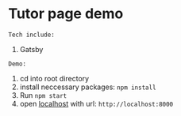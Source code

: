 # Tutor page demo
```Tech include:```
1. Gatsby

```Demo:```
1. cd into root directory
2. install neccessary packages: ```npm install```
2. Run ```npm start```
3. open [localhost](http:\\localhost:8000) with url: ```http://localhost:8000``` 

